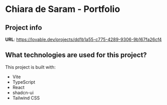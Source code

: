 # Chiara de Saram - Portfolio

## Project info

**URL**: https://lovable.dev/projects/dd1b1a55-c775-4289-9306-9b167fa26cf4

## What technologies are used for this project?

This project is built with:

- Vite
- TypeScript
- React
- shadcn-ui
- Tailwind CSS
